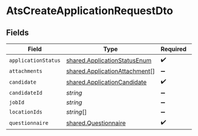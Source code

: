 # AtsCreateApplicationRequestDto


## Fields

| Field                                                                          | Type                                                                           | Required                                                                       | Description                                                                    |
| ------------------------------------------------------------------------------ | ------------------------------------------------------------------------------ | ------------------------------------------------------------------------------ | ------------------------------------------------------------------------------ |
| `applicationStatus`                                                            | [shared.ApplicationStatusEnum](../../models/shared/applicationstatusenum.md)   | :heavy_check_mark:                                                             | N/A                                                                            |
| `attachments`                                                                  | [shared.ApplicationAttachment](../../models/shared/applicationattachment.md)[] | :heavy_minus_sign:                                                             | N/A                                                                            |
| `candidate`                                                                    | [shared.ApplicationCandidate](../../models/shared/applicationcandidate.md)     | :heavy_check_mark:                                                             | N/A                                                                            |
| `candidateId`                                                                  | *string*                                                                       | :heavy_minus_sign:                                                             | N/A                                                                            |
| `jobId`                                                                        | *string*                                                                       | :heavy_minus_sign:                                                             | N/A                                                                            |
| `locationIds`                                                                  | *string*[]                                                                     | :heavy_minus_sign:                                                             | N/A                                                                            |
| `questionnaire`                                                                | [shared.Questionnaire](../../models/shared/questionnaire.md)                   | :heavy_check_mark:                                                             | N/A                                                                            |